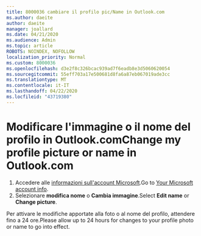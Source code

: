 ```yaml
---
title: 8000036 cambiare il profilo pic/Name in Outlook.com
ms.author: daeite
author: daeite
manager: joallard
ms.date: 04/21/2020
ms.audience: Admin
ms.topic: article
ROBOTS: NOINDEX, NOFOLLOW
localization_priority: Normal
ms.custom: 8000036
ms.openlocfilehash: d3e2f8c326bcac939ad7f6eadb8e3d5060620054
ms.sourcegitcommit: 55eff703a17e500681d8fa6a87eb067019ade3cc
ms.translationtype: MT
ms.contentlocale: it-IT
ms.lasthandoff: 04/22/2020
ms.locfileid: "43719380"
---
```

# <a name="change-my-profile-picture-or-name-in-outlookcom"></a><span data-ttu-id="9234b-102">Modificare l'immagine o il nome del profilo in Outlook.com</span><span class="sxs-lookup"><span data-stu-id="9234b-102">Change my profile picture or name in Outlook.com</span></span>

1. <span data-ttu-id="9234b-103">Accedere alle [informazioni sull'account Microsoft](https://go.microsoft.com/fwlink/p/?linkid=860841).</span><span class="sxs-lookup"><span data-stu-id="9234b-103">Go to [Your Microsoft account info](https://go.microsoft.com/fwlink/p/?linkid=860841).</span></span>
1. <span data-ttu-id="9234b-104">Selezionare **modifica nome** o **Cambia immagine**.</span><span class="sxs-lookup"><span data-stu-id="9234b-104">Select **Edit name** or **Change picture**.</span></span>

<span data-ttu-id="9234b-105">Per attivare le modifiche apportate alla foto o al nome del profilo, attendere fino a 24 ore.</span><span class="sxs-lookup"><span data-stu-id="9234b-105">Please allow up to 24 hours for changes to your profile photo or name to go into effect.</span></span>
